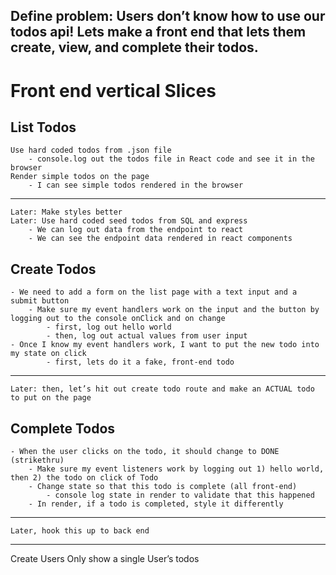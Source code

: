 ## Define problem: Users don’t know how to use our todos api! Lets make a front end that lets them create, view, and complete their todos.

# Front end vertical Slices

## List Todos
	Use hard coded todos from .json file
		- console.log out the todos file in React code and see it in the browser
	Render simple todos on the page
		- I can see simple todos rendered in the browser
---
    Later: Make styles better
	Later: Use hard coded seed todos from SQL and express
		- We can log out data from the endpoint to react
		- We can see the endpoint data rendered in react components

## Create Todos
	- We need to add a form on the list page with a text input and a submit button
		- Make sure my event handlers work on the input and the button by logging out to the console onClick and on change
			- first, log out hello world
			- then, log out actual values from user input
	- Once I know my event handlers work, I want to put the new todo into my state on click
			- first, lets do it a fake, front-end todo
---
	Later: then, let’s hit out create todo route and make an ACTUAL todo to put on the page

## Complete Todos
	- When the user clicks on the todo, it should change to DONE (strikethru)
		- Make sure my event listeners work by logging out 1) hello world, then 2) the todo on click of Todo
		- Change state so that this todo is complete (all front-end)
			- console log state in render to validate that this happened
		- In render, if a todo is completed, style it differently
---
	Later, hook this up to back end
		

---
Create Users
Only show a single User’s todos
